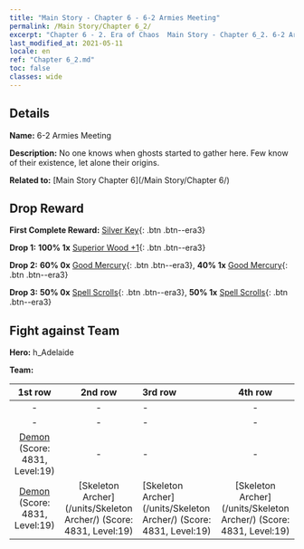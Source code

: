 ```yaml
---
title: "Main Story - Chapter 6 - 6-2 Armies Meeting"
permalink: /Main Story/Chapter 6_2/
excerpt: "Chapter 6 - 2. Era of Chaos  Main Story - Chapter 6_2. 6-2 Armies Meeting"
last_modified_at: 2021-05-11
locale: en
ref: "Chapter 6_2.md"
toc: false
classes: wide
---
```


## Details

 **Name:** 6-2 Armies Meeting

 **Description:** No one knows when ghosts started to gather here. Few know of their existence, let alone their origins.

 **Related to:** [Main Story Chapter 6](/Main Story/Chapter 6/)

## Drop Reward

 **First Complete Reward:** [Silver Key](/Items/con_693/){: .btn .btn--era3}

 **Drop 1:** **100% 1x** [Superior Wood +1](/Items/mat_20/){: .btn .btn--era3}

 **Drop 2:** **60% 0x** [Good Mercury](/Items/mat_14/){: .btn .btn--era3}, **40% 1x** [Good Mercury](/Items/mat_14/){: .btn .btn--era3}

 **Drop 3:** **50% 0x** [Spell Scrolls](/Items/con_694/){: .btn .btn--era3}, **50% 1x** [Spell Scrolls](/Items/con_694/){: .btn .btn--era3}


## Fight against Team
 **Hero:** h_Adelaide

 **Team:**


  | 1st row | 2nd row | 3rd row | 4th row |
  |:----:|:----:|:----|:----:|
  | - | - | - | - |
  | - | - | - | - |
  | [Demon](/units/Demon/) (Score: 4831, Level:19)  | - | - | - |
  | [Demon](/units/Demon/) (Score: 4831, Level:19)  | [Skeleton Archer](/units/Skeleton Archer/) (Score: 4831, Level:19)  | [Skeleton Archer](/units/Skeleton Archer/) (Score: 4831, Level:19)  | [Skeleton Archer](/units/Skeleton Archer/) (Score: 4831, Level:19)  |


